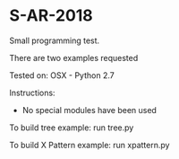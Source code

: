 # S-AR-2018
Small programming test.

There are two examples requested


Tested on: OSX - Python 2.7

Instructions:

- No special modules have been used

To build tree example: run tree.py

To build X Pattern example: run xpattern.py


